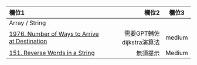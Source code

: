 | 欄位1 | 欄位2 | 欄位3 |
| :-- | --: |:--:|
| Array / String  |  |  |
| [1976. Number of Ways to Arrive at Destination](https://github.com/Liavan0122/Liavan-Leetcodes/blob/main/Graph/1976.%20Number%20of%20Ways%20to%20Arrive%20at%20Destination.md)  | 需要GPT輔佐 dijkstra演算法 | medium |
| [151. Reverse Words in a String](https://github.com/Liavan0122/Liavan-Leetcodes/blob/main/LeetCode%2075/151.%20Reverse%20Words%20in%20a%20String.md)  | 無須提示 | Medium |
